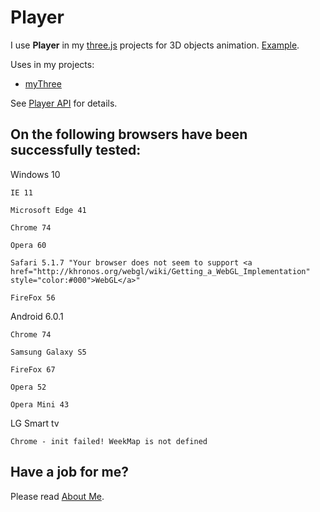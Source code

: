 # Player
I use <b>Player</b> in my [three.js](https://threejs.org/) projects for 3D objects animation. [Example](https://raw.githack.com/anhr/commonNodeJS/master/player/Examples/index.html).

Uses in my projects:
 * [myThree](../myThree)

See [Player API](https://raw.githack.com/anhr/commonNodeJS/master/player/jsdoc/index.html) for details.

## On the following browsers have been successfully tested:

Windows 10

	IE 11

	Microsoft Edge 41

	Chrome 74

	Opera 60

	Safari 5.1.7 "Your browser does not seem to support <a href="http://khronos.org/webgl/wiki/Getting_a_WebGL_Implementation" style="color:#000">WebGL</a>"

	FireFox 56

Android 6.0.1

	Chrome 74 

	Samsung Galaxy S5

	FireFox 67

	Opera 52

	Opera Mini 43

LG Smart tv

	Chrome - init failed! WeekMap is not defined

 ## Have a job for me?
Please read [About Me](https://anhr.github.io/AboutMe/).
